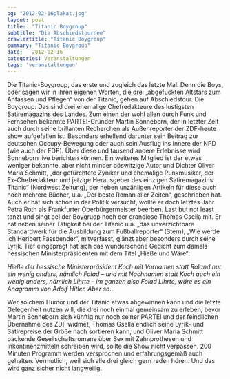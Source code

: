 ```yaml
---
bg: "2012-02-16plakat.jpg"
layout: post
title:  "Titanic Boygroup"
subtitle: "Die Abschiedstournee"
crawlertitle: "Titanic Boygroup"
summary: "Titanic Boygroup"
date:   2012-02-16
categories: Veranstaltungen
tags: 'veranstaltungen'
---
```


Die Titanic-Boygroup, das erste und zugleich das letzte Mal. Denn die Boys, oder sagen wir in ihren eigenen Worten, die drei „abgefuckten Altstars zum Anfassen und Pflegen“ von der Titanic, gehen auf Abschiedstour.
Die Boygroup: Das sind drei ehemalige Chefredakteure des lustigsten Satiremagazins des Landes. Zum einen der wohl allen durch Funk und Fernsehen bekannte PARTEI-Gründer Martin Sonneborn, der in letzter Zeit auch durch seine brillanten Recherchen als Außenreporter der ZDF-heute show aufgefallen ist. Besonders erhellend darunter sein Beitrag zur deutschen Occupy-Bewegung oder auch sein Ausflug ins Innere der NPD (wie auch der FDP). Über diese und tausend andere Erlebnisse wird Sonneborn live berichten können. Ein weiteres Mitglied ist der etwas weniger bekannte, aber nicht minder böswitzige Autor und Dichter Oliver Maria Schmitt‚ „der gefürchtete Zyniker und ehemalige Punkmusiker, der Ex-Chefredakteur und jetzige Herausgeber des einzigen Satiremagazins Titanic“ (Nordwest Zeitung), der neben unzähligen Artikeln für diese auch noch mehrere Bücher, u.a. „Der beste Roman aller Zeiten“, geschrieben hat. Auch er hat sich schon in der Politik versucht, wollte er doch letztes Jahr Petra Roth als Frankfurter Oberbürgermeister beerben. Last but not least tanzt und singt bei der Boygruop noch der grandiose Thomas Gsella mit. Er hat neben seiner Tätigkeit bei der Titanic u.a. „das unverzichtbare Standardwerk für die Ausbildung zum Fußballreporter“ (Stern), „Wie werde ich Heribert Fassbender“, mitverfasst, glänzt aber besonders durch seine Lyrik. Tief eingeprägt hat sich das wunderschöne Gedicht zum damals hessischen Ministerpräsidenten mit dem Titel „Hieße und Wäre“:

*Hieße der hessische
Ministerpräsident
Koch mit Vornamen
statt Roland nur ein
wenig anders, nämlich
Folad –
und mit Nachnamen
statt Koch auch ein
wenig anders, nämlich
Lihrte –
im ganzen also Folad Lihrte,
wäre es ein Anagramm von
Adolf Hitler.
Aber
so…*

Wer solchem Humor und der Titanic etwas abgewinnen kann und die letzte Gelegenheit nutzen will, die drei noch einmal gemeinsam zu erleben, bevor Martin Sonneborn sich künftig nur noch seiner PARTEI und der feindlichen Übernahme des ZDF widmet, Thomas Gsella endlich seine Lyrik- und Satirepreise der Größe nach sortieren kann, und Oliver Maria Schmitt packende Gesellschaftsromane über Sex mit Zahnprothesen und Inkontinenzmitteln schreiben wird, sollte die Show nicht verpassen. 200 Minuten Programm werden versprochen und erfahrungsgemäß auch gehalten. Vermutlich, weil sich alle drei gleich gern reden hören. Und das wird ganz sicher nicht langweilig.

